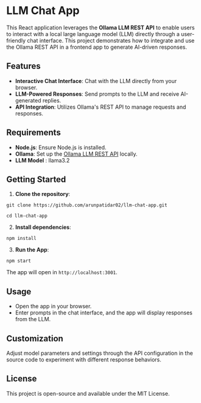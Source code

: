 # LLM Chat App

This React application leverages the **Ollama LLM REST API** to enable users to interact with a local large language model (LLM) directly through a user-friendly chat interface. This project demonstrates how to integrate and use the Ollama REST API in a frontend app to generate AI-driven responses.

## Features

-   **Interactive Chat Interface**: Chat with the LLM directly from your browser.
-   **LLM-Powered Responses**: Send prompts to the LLM and receive AI-generated replies.
-   **API Integration**: Utilizes Ollama's REST API to manage requests and responses.

## Requirements

-   **Node.js**: Ensure Node.js is installed.
-   **Ollama**: Set up the [Ollama LLM REST API](https://github.com/ollama/ollama?tab=readme-ov-file#rest-api) locally.
-   **LLM Model** : llama3.2

## Getting Started

1.  **Clone the repository**:

   
```
git clone https://github.com/arunpatidar02/llm-chat-app.git
```

```
cd llm-chat-app
```
    

    
2.  **Install dependencies**:
    
```
npm install
```
    
3.  **Run the App**:
    
```
npm start
```
    
The app will open in `http://localhost:3001`.
    

## Usage

-   Open the app in your browser.
-   Enter prompts in the chat interface, and the app will display responses from the LLM.

## Customization

Adjust model parameters and settings through the API configuration in the source code to experiment with different response behaviors.


## License

This project is open-source and available under the MIT License.
